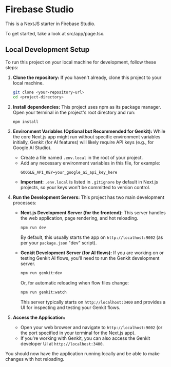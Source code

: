 # Firebase Studio

This is a NextJS starter in Firebase Studio.

To get started, take a look at src/app/page.tsx.

## Local Development Setup

To run this project on your local machine for development, follow these steps:

1.  **Clone the repository:**
    If you haven't already, clone this project to your local machine.
    ```bash
    git clone <your-repository-url>
    cd <project-directory>
    ```

2.  **Install dependencies:**
    This project uses npm as its package manager. Open your terminal in the project's root directory and run:
    ```bash
    npm install
    ```

3.  **Environment Variables (Optional but Recommended for Genkit):**
    While the core Next.js app might run without specific environment variables initially, Genkit (for AI features) will likely require API keys (e.g., for Google AI Studio).
    *   Create a file named `.env.local` in the root of your project.
    *   Add any necessary environment variables in this file, for example:
        ```
        GOOGLE_API_KEY=your_google_ai_api_key_here
        ```
    *   **Important:** `.env.local` is listed in `.gitignore` by default in Next.js projects, so your keys won't be committed to version control.

4.  **Run the Development Servers:**
    This project has two main development processes:
    *   **Next.js Development Server (for the frontend):**
        This server handles the web application, page rendering, and hot reloading.
        ```bash
        npm run dev
        ```
        By default, this usually starts the app on `http://localhost:9002` (as per your `package.json` "dev" script).

    *   **Genkit Development Server (for AI flows):**
        If you are working on or testing Genkit AI flows, you'll need to run the Genkit development server.
        ```bash
        npm run genkit:dev
        ```
        Or, for automatic reloading when flow files change:
        ```bash
        npm run genkit:watch
        ```
        This server typically starts on `http://localhost:3400` and provides a UI for inspecting and testing your Genkit flows.

5.  **Access the Application:**
    *   Open your web browser and navigate to `http://localhost:9002` (or the port specified in your terminal for the Next.js app).
    *   If you're working with Genkit, you can also access the Genkit developer UI at `http://localhost:3400`.

You should now have the application running locally and be able to make changes with hot reloading.
